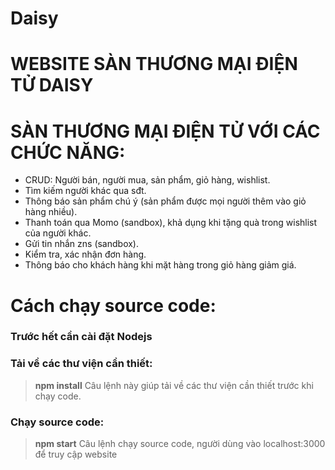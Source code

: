 # Daisy
# WEBSITE SÀN THƯƠNG MẠI ĐIỆN TỬ DAISY
# SÀN THƯƠNG MẠI ĐIỆN TỬ VỚI CÁC CHỨC NĂNG:
- CRUD: Người bán, người mua, sản phẩm, giỏ hàng, wishlist.
- Tìm kiếm người khác qua sđt.
- Thông báo sản phẩm chú ý (sản phẩm được mọi người thêm vào giỏ hàng nhiều).
- Thanh toán qua Momo (sandbox), khả dụng khi tặng quà trong wishlist của người khác.
- Gửi tin nhắn zns (sandbox).
- Kiểm tra, xác nhận đơn hàng.
- Thông báo cho khách hàng khi mặt hàng trong giỏ hàng giảm giá.
# Cách chạy source code:
### Trước hết cần cài đặt Nodejs
### Tải về các thư viện cần thiết:
> **npm install**
Câu lệnh này giúp tải về các thư viện cần thiết trước khi chạy code.
### Chạy source code:
> **npm start**
Câu lệnh chạy source code, người dùng vào localhost:3000 để truy cập website
